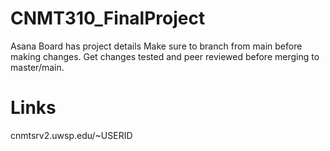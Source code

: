 # CNMT310_FinalProject
Asana Board has project details
Make sure to branch from main before making changes. Get changes tested
and peer reviewed before merging to master/main.


# Links
cnmtsrv2.uwsp.edu/~USERID 
